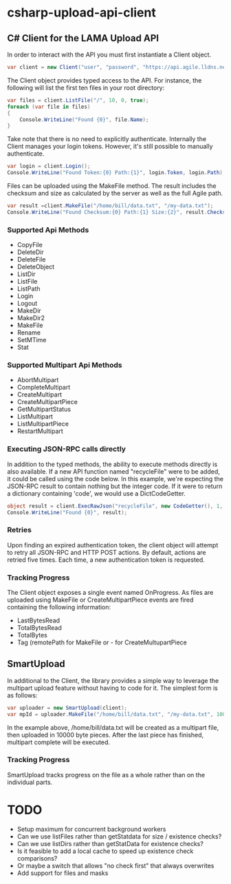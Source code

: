 csharp-upload-api-client
========================

## C# Client for the LAMA Upload API

In order to interact with the API you must first instantiate a Client object.

```csharp
var client = new Client("user", "password", "https://api.agile.lldns.net");
```

The Client object provides typed access to the API.  For instance, the following will list the first ten files in your root directory:

```csharp
var files = client.ListFile("/", 10, 0, true);
foreach (var file in files) 
{
    Console.WriteLine("Found {0}", file.Name);
}
```

Take note that there is no need to explicitly authenticate.  Internally the Client manages your login tokens.  However, it's still possible to manually authenticate.

```csharp
var login = client.Login();
Console.WriteLine("Found Token:{0} Path:{1}", login.Token, login.Path);
```

Files can be uploaded using the MakeFile method.  The result includes the checksum and size as calculated by the server as well as the full Agile path.

```csharp
var result =client.MakeFile("/home/bill/data.txt", "/my-data.txt");
Console.WriteLine("Found Checksum:{0} Path:{1} Size:{2}", result.Checksum, result.Path, result.Size);
```

### Supported Api Methods

- CopyFile
- DeleteDir
- DeleteFile
- DeleteObject
- ListDir
- ListFile
- ListPath
- Login
- Logout
- MakeDir
- MakeDir2
- MakeFile
- Rename
- SetMTime
- Stat

### Supported Multipart Api Methods

- AbortMultipart
- CompleteMultipart
- CreateMultipart
- CreateMultipartPiece
- GetMultipartStatus
- ListMultipart
- ListMultipartPiece
- RestartMultipart

### Executing JSON-RPC calls directly

In addition to the typed methods, the ability to execute methods directly is also available.  If a new API function named "recycleFile" were to be added, it could be called using the code below.  In this example, we're expecting the JSON-RPC result to contain nothing but the integer code.  If it were to return a dictionary containing 'code', we would use a DictCodeGetter.

```csharp
object result = client.ExecRawJson("recycleFile", new CodeGetter(), 1, "a");
Console.WriteLine("Found {0}", result);
```

### Retries

Upon finding an expired authentication token, the client object will attempt to retry all JSON-RPC and HTTP POST actions.  By default, actions are retried five times.   Each time, a new authentication token is requested.

### Tracking Progress

The Client object exposes a single event named OnProgress.  As files are uploaded using MakeFile or CreateMultipartPiece events are fired containing the following information:

- LastBytesRead
- TotalBytesRead
- TotalBytes
- Tag (remotePath for MakeFile or <MpId>-<Part> for CreateMultupartPiece


## SmartUpload

In additional to the Client, the library provides a simple way to leverage the multipart upload feature without having to code for it.  The simplest form is as follows:

```csharp
var uploader = new SmartUpload(client);
var mpId = uploader.MakeFile("/home/bill/data.txt", "/my-data.txt", 10000);
```

In the example above, /home/bill/data.txt will be created as a multipart file, then uploaded in 10000 byte pieces.  After the last piece has finished, multipart complete will be executed. 

### Tracking Progress

SmartUpload tracks progress on the file as a whole rather than on the individual parts.

# TODO
- Setup maximum for concurrent background workers
- Can we use listFiles rather than getStatdata for size / existence checks?
- Can we use listDirs rather than getStatData for existence checks?
- Is it feasible to add a local cache to speed up existence check comparisons?
- Or maybe a switch that allows "no check first" that always overwrites
- Add support for files and masks

